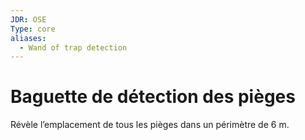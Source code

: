 ```yaml
---
JDR: OSE
Type: core
aliases:
  - Wand of trap detection
---
```

# Baguette de détection des pièges

Révèle l’emplacement de tous les pièges dans un périmètre de 6 m.